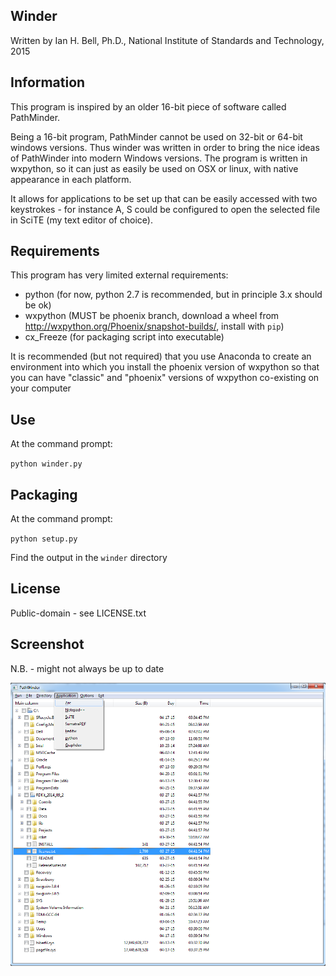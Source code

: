 
Winder
------

Written by Ian H. Bell, Ph.D., National Institute of Standards and Technology, 2015

Information
-----------
This program is inspired by an older 16-bit piece of software called PathMinder.

Being a 16-bit program, PathMinder cannot be used on 32-bit or 64-bit windows versions.  Thus winder was written in order to bring the nice ideas of PathWinder into modern Windows versions.  The program is written in wxpython, so it can just as easily be used on OSX or linux, with native appearance in each platform.

It allows for applications to be set up that can be easily accessed with two keystrokes - for instance A, S could be configured to open the selected file in SciTE (my text editor of choice).

Requirements
------------
This program has very limited external requirements:

- python (for now, python 2.7 is recommended, but in principle 3.x should be ok)
- wxpython (MUST be phoenix branch, download a wheel from http://wxpython.org/Phoenix/snapshot-builds/, install with ``pip``)
- cx_Freeze (for packaging script into executable)

It is recommended (but not required) that you use Anaconda to create an environment into which you install the phoenix version of wxpython so that you can have "classic" and "phoenix" versions of wxpython co-existing on your computer

Use
---
At the command prompt:

``python winder.py``

Packaging
---------
At the command prompt:

``python setup.py``

Find the output in the ``winder`` directory

License
-------
Public-domain - see LICENSE.txt

Screenshot
----------
N.B. - might not always be up to date

![screenshot](screenshot.png)
